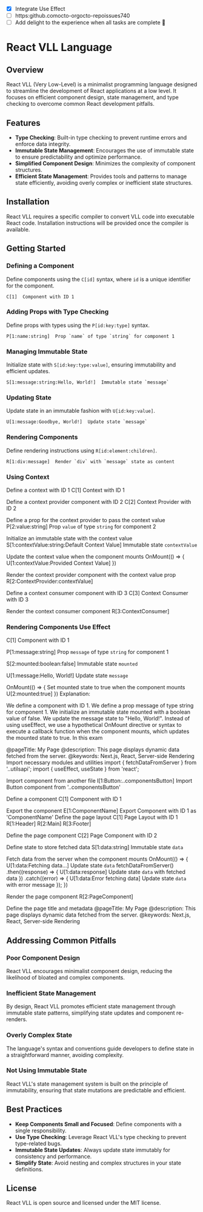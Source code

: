 - [x] Integrate Use Effect
- [ ] https:github.comocto-orgocto-repoissues740
- [ ] Add delight to the experience when all tasks are complete :tada:

# React VLL Language

## Overview

React VLL (Very Low-Level) is a minimalist programming language designed to streamline the development of React applications at a low level. It focuses on efficient component design, state management, and type checking to overcome common React development pitfalls.

## Features

- **Type Checking**: Built-in type checking to prevent runtime errors and enforce data integrity.
- **Immutable State Management**: Encourages the use of immutable state to ensure predictability and optimize performance.
- **Simplified Component Design**: Minimizes the complexity of component structures.
- **Efficient State Management**: Provides tools and patterns to manage state efficiently, avoiding overly complex or inefficient state structures.

## Installation

React VLL requires a specific compiler to convert VLL code into executable React code. Installation instructions will be provided once the compiler is available.

## Getting Started

### Defining a Component

Define components using the `C[id]` syntax, where `id` is a unique identifier for the component.

```vll
C[1]  Component with ID 1
```

### Adding Props with Type Checking

Define props with types using the `P[id:key:type]` syntax.

```vll
P[1:name:string]  Prop `name` of type `string` for component 1
```

### Managing Immutable State

Initialize state with `S[id:key:type:value]`, ensuring immutability and efficient updates.

```vll
S[1:message:string:Hello, World!]  Immutable state `message`
```

### Updating State

Update state in an immutable fashion with `U[id:key:value]`.

```vll
U[1:message:Goodbye, World!]  Update state `message`
```

### Rendering Components

Define rendering instructions using `R[id:element:children]`.

```vll
R[1:div:message]  Render `div` with `message` state as content
```
### Using Context
 Define a context with ID 1
C[1]  Context with ID 1

 Define a context provider component with ID 2
C[2]  Context Provider with ID 2

 Define a prop for the context provider to pass the context value
P[2:value:string]  Prop `value` of type `string` for component 2

 Initialize an immutable state with the context value
S[1:contextValue:string:Default Context Value]  Immutable state `contextValue`

 Update the context value when the component mounts
OnMount(() => {
  U[1:contextValue:Provided Context Value]
})

 Render the context provider component with the context value prop
R[2:ContextProvider:contextValue]

 Define a context consumer component with ID 3
C[3]  Context Consumer with ID 3

 Render the context consumer component
R[3:ContextConsumer]

### Rendering Components Use Effect
C[1]  Component with ID 1

P[1:message:string]  Prop `message` of type `string` for component 1

S[2:mounted:boolean:false]  Immutable state `mounted`

U[1:message:Hello, World!]  Update state `message`

OnMount(() => {
   Set mounted state to true when the component mounts
  U[2:mounted:true]
})
Explanation:

We define a component with ID 1.
We define a prop message of type string for component 1.
We initialize an immutable state mounted with a boolean value of false.
We update the message state to "Hello, World!".
Instead of using useEffect, we use a hypothetical OnMount directive or syntax to execute a callback function when the component mounts, which updates the mounted state to true.
In this exam

@pageTitle: My Page
@description: This page displays dynamic data fetched from the server.
@keywords: Next.js, React, Server-side Rendering
Import necessary modules and utilities
import { fetchDataFromServer } from '..utilsapi';
import { useEffect, useState } from 'react';

 Import component from another file
I[1:Button:..componentsButton]  Import Button component from '..componentsButton'

 Define a component
C[1]  Component with ID 1

 Export the component
E[1:ComponentName]  Export Component with ID 1 as 'ComponentName'
 Define the page layout
C[1]  Page Layout with ID 1
R[1:Header]
R[2:Main]
R[3:Footer]

Define the page component
C[2]  Page Component with ID 2

 Define state to store fetched data
S[1:data:string]  Immutable state `data`

 Fetch data from the server when the component mounts
OnMount(() => {
  U[1:data:Fetching data...]  Update state `data`
  fetchDataFromServer()
    .then((response) => {
      U[1:data:response]  Update state `data` with fetched data
    })
    .catch((error) => {
      U[1:data:Error fetching data]  Update state `data` with error message
    });
})

 Render the page component
R[2:PageComponent]

 Define the page title and metadata
 @pageTitle: My Page
 @description: This page displays dynamic data fetched from the server.
 @keywords: Next.js, React, Server-side Rendering

## Addressing Common Pitfalls

### Poor Component Design

React VLL encourages minimalist component design, reducing the likelihood of bloated and complex components.

### Inefficient State Management

By design, React VLL promotes efficient state management through immutable state patterns, simplifying state updates and component re-renders.

### Overly Complex State

The language's syntax and conventions guide developers to define state in a straightforward manner, avoiding complexity.

### Not Using Immutable State

React VLL's state management system is built on the principle of immutability, ensuring that state mutations are predictable and efficient.

## Best Practices

- **Keep Components Small and Focused**: Define components with a single responsibility.
- **Use Type Checking**: Leverage React VLL's type checking to prevent type-related bugs.
- **Immutable State Updates**: Always update state immutably for consistency and performance.
- **Simplify State**: Avoid nesting and complex structures in your state definitions.

## License

React VLL is open source and licensed under the MIT license.

